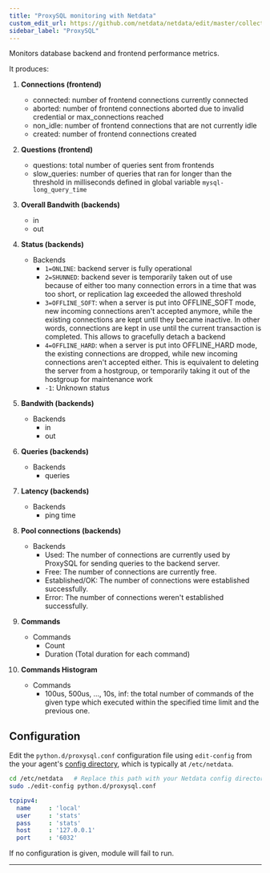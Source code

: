 ```yaml
---
title: "ProxySQL monitoring with Netdata"
custom_edit_url: https://github.com/netdata/netdata/edit/master/collectors/python.d.plugin/proxysql/README.md
sidebar_label: "ProxySQL"
---
```




Monitors database backend and frontend performance metrics.

It produces:

1.  **Connections (frontend)**

    -   connected: number of frontend connections currently connected
    -   aborted: number of frontend connections aborted due to invalid credential or max_connections reached
    -   non_idle: number of frontend connections that are not currently idle
    -   created: number of frontend connections created

2.  **Questions (frontend)**

    -   questions: total number of queries sent from frontends
    -   slow_queries: number of queries that ran for longer than the threshold in milliseconds defined in global variable `mysql-long_query_time`

3.  **Overall Bandwith (backends)**

    -   in
    -   out

4.  **Status (backends)**

    -   Backends
        -   `1=ONLINE`: backend server is fully operational
        -   `2=SHUNNED`: backend sever is temporarily taken out of use because of either too many connection errors in a time that was too short, or replication lag exceeded the allowed threshold
        -   `3=OFFLINE_SOFT`: when a server is put into OFFLINE_SOFT mode, new incoming connections aren't accepted anymore, while the existing connections are kept until they became inactive. In other words, connections are kept in use until the current transaction is completed. This allows to gracefully detach a backend
        -   `4=OFFLINE_HARD`: when a server is put into OFFLINE_HARD mode, the existing connections are dropped, while new incoming connections aren't accepted either. This is equivalent to deleting the server from a hostgroup, or temporarily taking it out of the hostgroup for maintenance work
        -   `-1`: Unknown status

5.  **Bandwith (backends)**

    -   Backends
        -   in
        -   out

6.  **Queries (backends)**

    -   Backends
        -   queries

7.  **Latency (backends)**

    -   Backends
        -   ping time

8.  **Pool connections (backends)**

    -   Backends
        -   Used: The number of connections are currently used by ProxySQL for sending queries to the backend server.
        -   Free: The number of connections are currently free.
        -   Established/OK: The number of connections were established successfully.
        -   Error: The number of connections weren't established successfully.

9.  **Commands**

    -   Commands
        -   Count
        -   Duration (Total duration for each command)

10. **Commands Histogram**

    -   Commands
        -   100us, 500us, ..., 10s, inf: the total number of commands of the given type which executed within the specified time limit and the previous one.

## Configuration

Edit the `python.d/proxysql.conf` configuration file using `edit-config` from the your agent's [config
directory](/docs/agent/step-by-step/step-04#find-your-netdataconf-file), which is typically at `/etc/netdata`.

```bash
cd /etc/netdata   # Replace this path with your Netdata config directory, if different
sudo ./edit-config python.d/proxysql.conf
```

```yaml
tcpipv4:
  name     : 'local'
  user     : 'stats'
  pass     : 'stats'
  host     : '127.0.0.1'
  port     : '6032'
```

If no configuration is given, module will fail to run.

---


